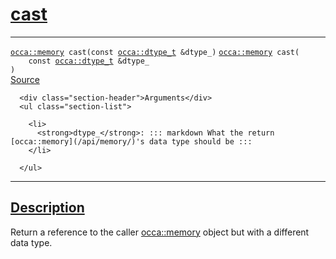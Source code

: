 
<h1 id="cast">
 <a href="#/api/memory/cast" class="anchor">
   <span>cast</span>
  </a>
</h1>

<div class="signature">

<hr>

  <div class="definition-container">
    <div class="definition">
      <code class="desktop-only"><a href="#/api/memory/">occa::memory</a> cast(<span class="token keyword">const</span> <a href="#/api/dtype_t/">occa::dtype&#95;t</a> &amp;dtype&#95;)</code>
      <code class="mobile-only"><a href="#/api/memory/">occa::memory</a> cast(
    <span class="token keyword">const</span> <a href="#/api/dtype_t/">occa::dtype&#95;t</a> &amp;dtype&#95;
)</code>
      <div class="flex-spacing"></div>
      <a href="https://github.com/libocca/occa/blob/6d155d0c/include/occa/core/memory.hpp#L456" target="_blank">Source</a>
    </div>
    <div class="description">

      <div class="section-header">Arguments</div>
      <ul class="section-list">
          
        <li>
          <strong>dtype_</strong>: ::: markdown What the return [occa::memory](/api/memory/)'s data type should be :::
        </li>

      </ul>
</div>
  </div>

  <hr>
</div>


<h2 id="description">
 <a href="#/api/memory/cast?id=description" class="anchor">
   <span>Description</span>
  </a>
</h2>

Return a reference to the caller [occa::memory](/api/memory/) object but
with a different data type.
